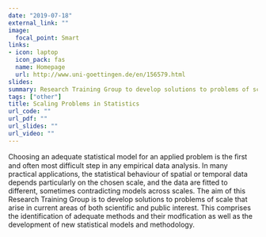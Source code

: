 ```yaml
---
date: "2019-07-18"
external_link: ""
image:
  focal_point: Smart
links:
- icon: laptop
  icon_pack: fas
  name: Homepage
  url: http://www.uni-goettingen.de/en/156579.html
slides:
summary: Research Training Group to develop solutions to problems of scale
tags: ["other"]
title: Scaling Problems in Statistics
url_code: ""
url_pdf: ""
url_slides: ""
url_video: ""
---
```


Choosing an adequate statistical model for an applied problem is the ﬁrst and often most difficult step in any empirical data analysis. In many practical applications, the statistical behaviour of spatial or temporal data depends particularly on the chosen scale, and the data are fitted to different, sometimes contradicting models across scales. The aim of this Research Training Group is to develop solutions to problems of scale that arise in current areas of both scientific and public interest. This comprises the identification of adequate methods and their modfication as well as the development of new statistical models and methodology.
